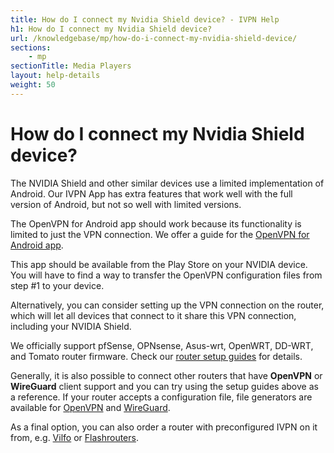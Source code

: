 ```yaml
---
title: How do I connect my Nvidia Shield device? - IVPN Help
h1: How do I connect my Nvidia Shield device?
url: /knowledgebase/mp/how-do-i-connect-my-nvidia-shield-device/
sections:
    - mp
sectionTitle: Media Players
layout: help-details
weight: 50
---
```

# How do I connect my Nvidia Shield device?

The NVIDIA Shield and other similar devices use a limited implementation of Android. Our IVPN App has extra features that work well with the full version of Android, but not so well with limited versions.

The OpenVPN for Android app should work because its functionality is limited to just the VPN connection. We offer a guide for the [OpenVPN for Android app](/setup/android-openvpn-for-android/).

This app should be available from the Play Store on your NVIDIA device. You will have to find a way to transfer the OpenVPN configuration files from step #1 to your device.

Alternatively, you can consider setting up the VPN connection on the router, which will let all devices that connect to it share this VPN connection, including your NVIDIA Shield.

We officially support pfSense, OPNsense, Asus-wrt, OpenWRT, DD-WRT, and Tomato router firmware.  Check our [router setup guides](/setup/router/) for details.

Generally, it is also possible to connect other routers that have **OpenVPN** or **WireGuard** client support and you can try using the setup guides above as a reference.  If your router accepts a configuration file, file generators are available for [OpenVPN](/openvpn-config) and [WireGuard](/account/wireguard-config).

As a final option, you can also order a router with preconfigured IVPN on it from, e.g. [Vilfo](https://www.vilfo.com/providers/ivpn) or [Flashrouters](https://www.flashrouters.com/vpn-types/ivpn).
